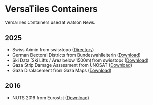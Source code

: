 # VersaTiles Containers

VersaTiles Containers used at watson News.

## 2025

- Swiss Admin from swisstopo ([Directory](2025/ch/))
- German Electoral Districts from Bundeswahlleiterin ([Download](2025/de/wahlkreise.versatiles))
- Ski Data (Ski Lifts / Area below 1500m) from swisstopo ([Download](2025/ski.versatiles))
- Gaza Strip Damage Assessment from UNOSAT ([Download](2025/gaza.versatiles))
- Gaza Displacement from Gaza Maps ([Download](2025/gaza/displacement.versatiles))

## 2016

- NUTS 2016 from Eurostat ([Download](2016/nuts.versatiles))
